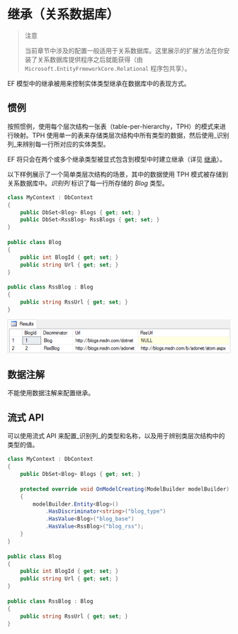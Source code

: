 # 继承（关系数据库）

> 注意
>
> 当前章节中涉及的配置一般适用于关系数据库。这里展示的扩展方法在你安装了关系数据库提供程序之后就能获得（由`Microsoft.EntityFrmeworkCore.Relational` 程序包共享）。

EF 模型中的继承被用来控制实体类型继承在数据库中的表现方式。

## 惯例

按照惯例，使用每个层次结构一张表（table-per-hierarchy，TPH）的模式来进行映射。TPH 使用单一的表来存储类层次结构中所有类型的数据，然后使用_识别列_来辨别每一行所对应的实体类型。

EF 将只会在两个或多个继承类型被显式包含到模型中时建立继承（详见 [继承](../M、继承.md)）。

以下样例展示了一个简单类层次结构的场景，其中的数据使用 TPH 模式被存储到关系数据库中。_识别列_ 标识了每一行所存储的 _Blog_ 类型。

```C#
class MyContext : DbContext
{
    public DbSet<Blog> Blogs { get; set; }
    public DbSet<RssBlog> RssBlogs { get; set; }
}

public class Blog
{
    public int BlogId { get; set; }
    public string Url { get; set; }
}

public class RssBlog : Blog
{
    public string RssUrl { get; set; }
}
```

![类层次结构TPH数据](./inheritance-tph-data.png)

## 数据注解

不能使用数据注解来配置继承。

## 流式 API

可以使用流式 API 来配置_识别列_的类型和名称，以及用于辨别类层次结构中的类型的值。

```C#
class MyContext : DbContext
{
    public DbSet<Blog> Blogs { get; set; }

    protected override void OnModelCreating(ModelBuilder modelBuilder)
    {
        modelBuilder.Entity<Blog>()
            .HasDiscriminator<string>("blog_type")
            .HasValue<Blog>("blog_base")
            .HasValue<RssBlog>("blog_rss");
    }
}

public class Blog
{
    public int BlogId { get; set; }
    public string Url { get; set; }
}

public class RssBlog : Blog
{
    public string RssUrl { get; set; }
}
```